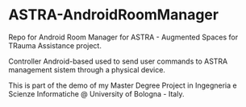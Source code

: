 # ASTRA-AndroidRoomManager
Repo for Android Room Manager for ASTRA - Augmented Spaces for TRauma Assistance project. 

Controller Android-based used to send user commands to ASTRA management sistem through a physical device. 

This is part of the demo of my Master Degree Project in Ingegneria e Scienze Informatiche @ University of Bologna - Italy. 
